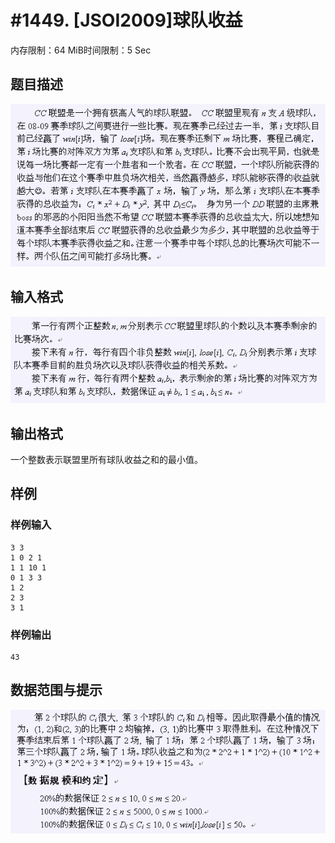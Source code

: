 # #1449. [JSOI2009]球队收益

内存限制：64 MiB时间限制：5 Sec

## 题目描述

![](images/1449_1.jpg)

## 输入格式

![](images/1449_2.jpg)

## 输出格式

一个整数表示联盟里所有球队收益之和的最小值。

## 样例

### 样例输入

    
    3 3
    1 0 2 1
    1 1 10 1
    0 1 3 3
    1 2
    2 3
    3 1
    
    

### 样例输出

    
    43
    
    

## 数据范围与提示

![](images/1449_3.jpg)
